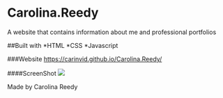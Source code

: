 # Carolina.Reedy

A website that contains information about me and professional portfolios

##Built with
*HTML
*CSS
\*Javascript

###Website
https://carinvid.github.io/Carolina.Reedy/

####ScreenShot ![](../assets/images/PortfolioScreenS.jpg)

Made by Carolina Reedy

